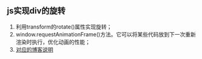 ## js实现div的旋转

1. 利用transform的rotate()属性实现旋转；
2. window.requestAnimationFrame()方法。它可以将某些代码放到下一次重新渲染时执行，优化动画的性能；
3. [对应的博客说明]()
